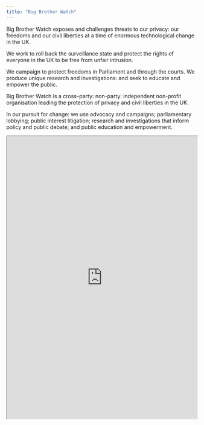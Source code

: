 ```yaml
---
title: "Big Brother Watch"
---
```


Big Brother Watch exposes and challenges threats to our privacy: our freedoms and our civil liberties at a time of enormous technological change in the UK.

We work to roll back the surveillance state and protect the rights of everyone in the UK to be free from unfair intrusion.

We campaign to protect freedoms in Parliament and through the courts. We produce unique research and investigations: and seek to educate and empower the public.

Big Brother Watch is a cross–party: non-party: independent non-profit organisation leading the protection of privacy and civil liberties in the UK.

In our pursuit for change: we use advocacy and campaigns; parliamentary lobbying; public interest litigation; research and investigations that inform policy and public debate; and public education and empowerment.

<iframe height="750" width="100%" src="https://ewelton.github.io/ktest/wiki.html#Big%20Brother%20Watch"></iframe>
